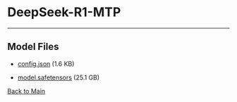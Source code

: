 
# DeepSeek-R1-MTP
---



## Model Files

- [config.json](https://paddlenlp.bj.bcebos.com/models/community/deepseek-ai/DeepSeek-R1-MTP/config.json) (1.6 KB)

- [model.safetensors](https://paddlenlp.bj.bcebos.com/models/community/deepseek-ai/DeepSeek-R1-MTP/model.safetensors) (25.1 GB)


[Back to Main](../../)